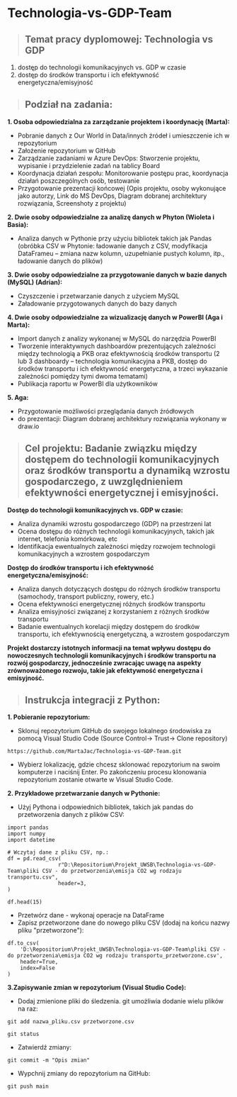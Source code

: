 # Technologia-vs-GDP-Team
> ## Temat pracy dyplomowej: Technologia vs GDP 
1. dostęp do technologii komunikacyjnych vs. GDP w czasie 
2. dostęp do środków transportu i ich efektywność energetyczna/emisyjność

> ## Podział na zadania:
**1. Osoba odpowiedzialna za zarządzanie projektem i koordynację (Marta):**
- Pobranie danych z Our World in Data/innych źródeł i umieszczenie ich w repozytorium
- Założenie repozytorium w GitHub
- Zarządzanie zadaniami w Azure DevOps: Stworzenie projektu, wypisanie i przydzielenie zadań na tablicy Board
- Koordynacja działań zespołu: Monitorowanie postępu prac, koordynacja działań poszczególnych osób, testowanie
- Przygotowanie prezentacji końcowej (Opis projektu, osoby wykonujące jako autorzy, Link do MS DevOps, Diagram dobranej architektury rozwiązania, Screenshoty z projektu)

**2. Dwie osoby odpowiedzialne za analizę danych w Phyton (Wioleta i Basia):**
- Analiza danych w Pythonie przy użyciu bibliotek takich jak Pandas (obróbka CSV w Phytonie: ładowanie danych z CSV, modyfikacja DataFrameu – zmiana nazw kolumn, uzupełnianie pustych kolumn, itp., ładowanie danych do plików)

**3. Dwie osoby odpowiedzialne za przygotowanie danych w bazie danych (MySQL) (Adrian):**
- Czyszczenie i przetwarzanie danych z użyciem MySQL
- Załadowanie przygotowanych danych do bazy danych

**4. Dwie osoby odpowiedzialne za wizualizację danych w PowerBI (Aga i Marta):**
- Import danych z analizy wykonanej w MySQL do narzędzia PowerBI
- Tworzenie interaktywnych dashboardów prezentujących zależności między technologią a PKB oraz efektywnością środków transportu (2 lub 3 dashboardy – technologia komunikacyjna a PKB, dostęp do środków transportu i ich efektywność energetyczna, a trzeci wykazanie zależności pomiędzy tymi dwoma tematami)
- Publikacja raportu w PowerBI dla użytkowników

**5. Aga:**
- Przygotowanie możliwości przeglądania danych źródłowych
- do prezentacji: Diagram dobranej architektury rozwiązania wykonany w draw.io
  
> ## Cel projektu: Badanie związku między dostępem do technologii komunikacyjnych oraz środków transportu a dynamiką wzrostu gospodarczego, z uwzględnieniem efektywności energetycznej i emisyjności.
**Dostęp do technologii komunikacyjnych vs. GDP w czasie:**
- Analiza dynamiki wzrostu gospodarczego (GDP) na przestrzeni lat
- Ocena dostępu do różnych technologii komunikacyjnych, takich jak internet, telefonia komórkowa, etc
- Identifikacja ewentualnych zależności między rozwojem technologii komunikacyjnych a wzrostem gospodarczym

**Dostęp do środków transportu i ich efektywność energetyczna/emisyjność:**
- Analiza danych dotyczących dostępu do różnych środków transportu (samochody, transport publiczny, rowery, etc.)
- Ocena efektywności energetycznej różnych środków transportu
- Analiza emisyjności związanej z korzystaniem z różnych środków transportu
- Badanie ewentualnych korelacji między dostępem do środków transportu, ich efektywnością energetyczną, a wzrostem gospodarczym

**Projekt dostarczy istotnych informacji na temat wpływu dostępu do nowoczesnych technologii komunikacyjnych i środków transportu na rozwój gospodarczy, jednocześnie zwracając uwagę na aspekty zrównoważonego rozwoju, takie jak efektywność energetyczna i emisyjność.**

> ## Instrukcja integracji z Python:
**1. Pobieranie repozytorium:**
- Sklonuj repozytorium GitHub do swojego lokalnego środowiska za pomocą Visual Studio Code (Source Control-> Trust-> Clone repository)
```
https://github.com/MartaJac/Technologia-vs-GDP-Team.git
```
- Wybierz lokalizację, gdzie chcesz sklonować repozytorium na swoim komputerze i naciśnij Enter. Po zakończeniu procesu klonowania repozytorium zostanie otwarte w Visual Studio Code.

**2. Przykładowe przetwarzanie danych w Pythonie:**
- Użyj Pythona i odpowiednich bibliotek, takich jak pandas do przetworzenia danych z plików CSV:
```
import pandas
import numpy
import datetime
```

```
# Wczytaj dane z pliku CSV, np.:
df = pd.read_csv(
                r"D:\Repositorium\Projekt_UWSB\Technologia-vs-GDP-Team\pliki CSV - do przetworzenia\emisja CO2 wg rodzaju transportu.csv", 
                header=3,
)

df.head(15)

```
- Przetwórz dane - wykonaj operacje na DataFrame
- Zapisz przetworzone dane do nowego pliku CSV (dodaj na końcu nazwy pliku "przetworzone"):
```
df.to_csv(
    'D:\Repositorium\Projekt_UWSB\Technologia-vs-GDP-Team\pliki CSV - do przetworzenia\emisja CO2 wg rodzaju transportu_przetworzone.csv',
    header=True, 
    index=False
)
```
**3.Zapisywanie zmian w repozytorium (Visual Studio Code):**
- Dodaj zmienione pliki do śledzenia. git umożliwia dodanie wielu plików na raz:
```
git add nazwa_pliku.csv przetworzone.csv
```
```
git status
```
- Zatwierdź zmiany:
```
git commit -m "Opis zmian"
```
- Wypchnij zmiany do repozytorium na GitHub:
```
git push main
```
